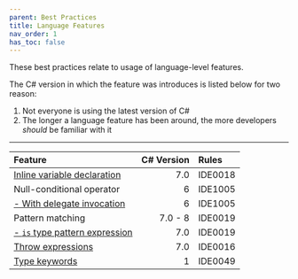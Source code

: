 ```yaml
---
parent: Best Practices
title: Language Features
nav_order: 1
has_toc: false
---
```


These best practices relate to usage of language-level features.

The C# version in which the feature was introduces is listed below for two reason:

1. Not everyone is using the latest version of C#
2. The longer a language feature has been around, the more developers *should* be familiar with it

---

| Feature | C# Version | Rules
|:-|-:|:-|
| [Inline variable declaration](inline_variable_declaration.md) | 7.0 | IDE0018 |
| Null-conditional operator | 6 | IDE1005 |
| [- With delegate invocation](null-conditional_operator_delegate_invocation.md) | 6 | IDE1005 |
| Pattern matching | 7.0 - 8 | IDE0019 |
| [- `is` type pattern expression](pattern_matching_over_as_with_null_check.md) | 7.0 | IDE0019 |
| [Throw expressions](throw_expressions.md) | 7.0 | IDE0016 |
| [Type keywords](type_keywords.md) | 1 | IDE0049 |
